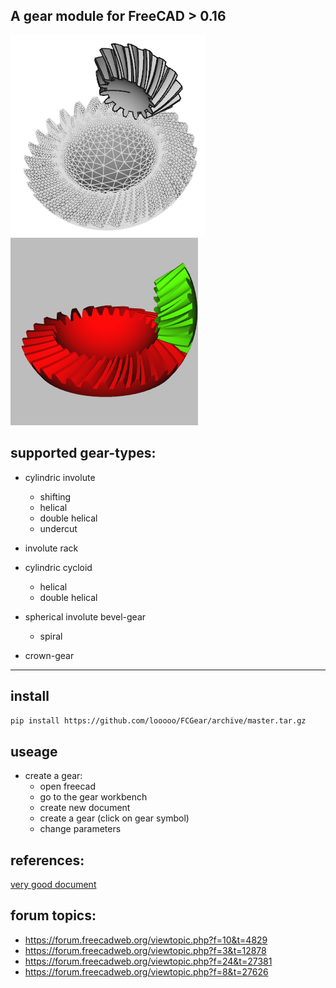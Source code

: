 A gear module for FreeCAD > 0.16
---------------------------

![gear](examples/spiral.png)
![gear1](examples/animated_spiral.gif)

## supported gear-types:
- cylindric involute
  - shifting
  - helical
  - double helical
  - undercut

- involute rack

- cylindric cycloid
  - helical
  - double helical

- spherical involute bevel-gear
  - spiral

- crown-gear

---------------------------

## install

`pip install https://github.com/looooo/FCGear/archive/master.tar.gz`

## useage

* create a gear:
  * open freecad
  * go to the gear workbench
  * create new document
  * create a gear (click on gear symbol)
  * change parameters

## references:

[very good document](http://qtcgears.com/tools/catalogs/PDF_Q420/Tech.pdf)

## forum topics:
- https://forum.freecadweb.org/viewtopic.php?f=10&t=4829
- https://forum.freecadweb.org/viewtopic.php?f=3&t=12878
- https://forum.freecadweb.org/viewtopic.php?f=24&t=27381
- https://forum.freecadweb.org/viewtopic.php?f=8&t=27626
